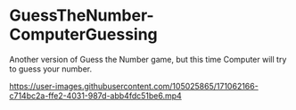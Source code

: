 # GuessTheNumber-ComputerGuessing

Another version of Guess the Number game, but this time Computer will try to guess your number.

https://user-images.githubusercontent.com/105025865/171062166-c714bc2a-ffe2-4031-987d-abb4fdc51be6.mp4

